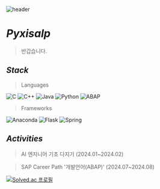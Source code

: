 ![header](https://capsule-render.vercel.app/api?type=slice&color=EEE8AA&)

# _Pyxisalp_
> 반갑습니다.

## _Stack_
> Languages

![C](https://img.shields.io/badge/c-%2300599C.svg?style=for-the-badge&logo=c&logoColor=white) ![C++](https://img.shields.io/badge/c++-%2300599C.svg?style=for-the-badge&logo=c%2B%2B&logoColor=white) ![Java](https://img.shields.io/badge/java-%23ED8B00.svg?style=for-the-badge&logo=openjdk&logoColor=white) ![Python](https://img.shields.io/badge/python-3670A0?style=for-the-badge&logo=python&logoColor=ffdd54) ![ABAP](https://img.shields.io/badge/ABAP-0FAAFF?style=for-the-badge&logo=SAP&logoColor=white)

> Frameworks

![Anaconda](https://img.shields.io/badge/Anaconda-%2344A833.svg?style=for-the-badge&logo=anaconda&logoColor=white) ![Flask](https://img.shields.io/badge/flask-%23000.svg?style=for-the-badge&logo=flask&logoColor=white) ![Spring](https://img.shields.io/badge/spring-%236DB33F.svg?style=for-the-badge&logo=spring&logoColor=white)

## _Activities_
> AI 엔지니어 기초 다지기 (2024.01~2024.02)

> SAP Career Path '개발언어(ABAP)' (2024.07~2024.08)

[![Solved.ac
프로필](http://mazassumnida.wtf/api/v2/generate_badge?boj=hahywo1214)](https://solved.ac/hahywo1214)
